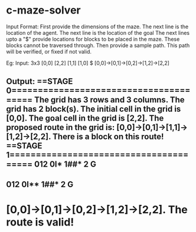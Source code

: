 # c-maze-solver
Input Format:
First provide the dimensions of the maze.
The next line is the location of the agent.
The next line is the location of the goal
The next lines upto a "$" provide locations for blocks to be placed in the maze.
These blocks cannot be traversed through.
Then provide a sample path. This path will be verified, or fixed if not valid.

Eg:
Input:
3x3
[0,0]
[2,2]
[1,1]
[1,0]
$
[0,0]->[0,1]->[0,2]->[1,2]->[2,2]

Output:
==STAGE 0=======================================
The grid has 3 rows and 3 columns.
The grid has 2 block(s).
The initial cell in the grid is [0,0].
The goal cell in the grid is [2,2].
The proposed route in the grid is:
[0,0]->[0,1]->[1,1]->[1,2]->[2,2].
There is a block on this route!
==STAGE 1=======================================
 012
0I* 
1##*
2  G
------------------------------------------------
 012
0I**
1##*
2  G
------------------------------------------------
[0,0]->[0,1]->[0,2]->[1,2]->[2,2].
The route is valid!
================================================
